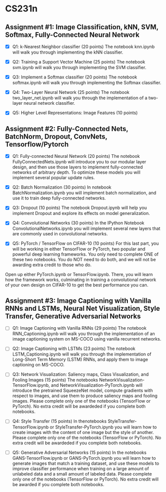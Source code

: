 # CS231n

## Assignment #1: Image Classification, kNN, SVM, Softmax, Fully-Connected Neural Network
- [x] Q1: k-Nearest Neighbor classifier (20 points)
The notebook knn.ipynb will walk you through implementing the kNN classifier.

- [x] Q2: Training a Support Vector Machine (25 points)
The notebook svm.ipynb will walk you through implementing the SVM classifier.

- [x] Q3: Implement a Softmax classifier (20 points)
The notebook softmax.ipynb will walk you through implementing the Softmax classifier.

- [x] Q4: Two-Layer Neural Network (25 points)
The notebook two_layer_net.ipynb will walk you through the implementation of a two-layer neural network classifier.

- [x] Q5: Higher Level Representations: Image Features (10 points)
## Assignment #2: Fully-Connected Nets, BatchNorm, Dropout, ConvNets, Tensorflow/Pytorch
- [x] Q1: Fully-connected Neural Network (20 points)
The notebook FullyConnectedNets.ipynb will introduce you to our modular layer design, and then use those layers to implement fully-connected networks of arbitrary depth. To optimize these models you will implement several popular update rules.

- [x] Q2: Batch Normalization (30 points)
In notebook BatchNormalization.ipynb you will implement batch normalization, and use it to train deep fully-connected networks.

- [x] Q3: Dropout (10 points)
The notebook Dropout.ipynb will help you implement Dropout and explore its effects on model generalization.

- [x] Q4: Convolutional Networks (30 points)
In the IPython Notebook ConvolutionalNetworks.ipynb you will implement several new layers that are commonly used in convolutional networks.

- [x] Q5: PyTorch / TensorFlow on CIFAR-10 (10 points)
For this last part, you will be working in either TensorFlow or PyTorch, two popular and powerful deep learning frameworks. You only need to complete ONE of these two notebooks. You do NOT need to do both, and we will not be awarding extra credit to those who do.

Open up either PyTorch.ipynb or TensorFlow.ipynb. There, you will learn how the framework works, culminating in training a convolutional network of your own design on CIFAR-10 to get the best performance you can.

## Assignment #3: Image Captioning with Vanilla RNNs and LSTMs, Neural Net Visualization, Style Transfer, Generative Adversarial Networks
- [ ] Q1: Image Captioning with Vanilla RNNs (29 points)
The notebook RNN_Captioning.ipynb will walk you through the implementation of an image captioning system on MS-COCO using vanilla recurrent networks.

- [ ] Q2: Image Captioning with LSTMs (23 points)
The notebook LSTM_Captioning.ipynb will walk you through the implementation of Long-Short Term Memory (LSTM) RNNs, and apply them to image captioning on MS-COCO.

- [ ] Q3: Network Visualization: Saliency maps, Class Visualization, and Fooling Images (15 points)
The notebooks NetworkVisualization-TensorFlow.ipynb, and NetworkVisualization-PyTorch.ipynb will introduce the pretrained SqueezeNet model, compute gradients with respect to images, and use them to produce saliency maps and fooling images. Please complete only one of the notebooks (TensorFlow or PyTorch). No extra credit will be awardeded if you complete both notebooks.

- [ ] Q4: Style Transfer (15 points)
In thenotebooks StyleTransfer-TensorFlow.ipynb or StyleTransfer-PyTorch.ipynb you will learn how to create images with the content of one image but the style of another. Please complete only one of the notebooks (TensorFlow or PyTorch). No extra credit will be awardeded if you complete both notebooks.

- [ ] Q5: Generative Adversarial Networks (15 points)
In the notebooks GANS-TensorFlow.ipynb or GANS-PyTorch.ipynb you will learn how to generate images that match a training dataset, and use these models to improve classifier performance when training on a large amount of unlabeled data and a small amount of labeled data. Please complete only one of the notebooks (TensorFlow or PyTorch). No extra credit will be awarded if you complete both notebooks.

